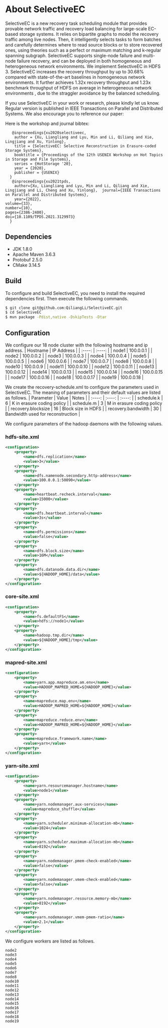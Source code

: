 # About SelectiveEC

SelectiveEC is a new recovery task scheduling module that provides provable network traffic and recovery load balancing for large-scale EC-based storage systems. It relies on bipartite graphs to model the recovery traffic among live nodes. Then, it intelligently selects tasks to form batches and carefully determines where to read source blocks or to store recovered ones, using theories such as a perfect or maximum matching and k-regular spanning subgraph. SelectiveEC supports single-node failure and multi-node failure  recovery, and can be deployed in both  homogeneous and heterogeneous network environments. We implement SelectiveEC in HDFS 3. SelectiveEC increases the recovery throughput by up to 30.68% compared with state-of-the-art baselines in homogeneous network environments.  It further achieves  1.32x  recovery throughput and 1.23x benchmark throughput  of HDFS on average in heterogeneous network environments , due to the straggler avoidance by the balanced scheduling.

If you use SelectiveEC in your work or research, please kindly let us know.  Regular version is published in IEEE Transactions on Parallel and Distributed Systems. We also encourage you to reference our paper:

Here is the workshop and journal bibtex:

       @inproceedings{xu2020selectiveec,
        author = {Xu, Liangliang and Lyu, Min and Li, Qiliang and Xie, Lingjiang and Xu, Yinlong},
        title = {SelectiveEC: Selective Reconstruction in Erasure-coded Storage Systems},
        booktitle = {Proceedings of the 12th USENIX Workshop on Hot Topics in Storage and File Systems},
        series = {HotStorage '20},
        year = {2020},
        publisher = {USENIX}
      } 
       @inproceedings{xu2021tpds,
        author={Xu, Liangliang and Lyu, Min and Li, Qiliang and Xie, Lingjiang and Li, Cheng and Xu, Yinlong},  journal={IEEE Transactions on Parallel and Distributed Systems},
        year={2022},  
	volume={33},  
	number={10},  
	pages={2386-2400},  
	doi={10.1109/TPDS.2021.3129973}
      }

## Dependencies

* JDK 1.8.0
* Apache Maven 3.6.3
* Protobuf 2.5.0
* CMake 3.14.5

## Build

To configure and build SelectiveEC, you need to install the required dependencies first. Then execute the following commands.
```bash
$ git clone git@github.com:QiliangLi/SelectiveEC.git
$ cd SelectiveEC
$ mvn package -Pdist,native -DskipTests -Dtar
```

## Configuration

We configure our 18 node cluster with the following hostname and ip address.
| Hostname | IP Address |
| :----: | :----: |
| node1 | 100.0.0.1 |
| node2 | 100.0.0.2 |
| node3 | 100.0.0.3 |
| node4 | 100.0.0.4 |
| node5 | 100.0.0.5 |
| node6 | 100.0.0.6 |
| node7 | 100.0.0.7 |
| node8 | 100.0.0.8 |
| node10 | 100.0.0.9 |
| node11 | 100.0.0.10 |
| node12 | 100.0.0.11 |
| node13 | 100.0.0.12 |
| node14 | 100.0.0.13 |
| node15 | 100.0.0.14 |
| node16 | 100.0.0.15 |
| node17 | 100.0.0.16 |
| node18 | 100.0.0.17 |
| node19 | 100.0.0.18 |

We create the recovery-schedule.xml to configure the parameters used in SelectiveEC. The meaning of parameters and their default values are listed as follows.
| Parameter | Value | Notes |
| :----: | :----: | :----: |
| schedule.k | 6 | K in erasure coding policy |
| schedule.m | 3 | M in erasure coding policy |
| recovery.blocksize | 16 | Block size in HDFS |
| recovery.bandwidth | 30 | Bandwidth used for reconstruction |

We configure parameters of the hadoop daemons with the following values.

### hdfs-site.xml

```xml
<configuration>
	<property>
        <name>dfs.replication</name>
        <value>3</value>
	</property>
	<property>
        <name>dfs.namenode.secondary.http-address</name>
        <value>100.0.0.1:50090</value>
	</property>
	<property>
        <name>heartbeat.recheck.interval</name>
        <value>15000</value>
	</property>
	<property>
        <name>dfs.heartbeat.interval</name>
        <value>3s</value>
	</property>
	<property>
  		<name>dfs.permissions</name>
  		<value>false</value>
	</property>
	<property>
		<name>dfs.block.size</name>
		<value>16M</value>
	</property>
	<property>
		<name>dfs.datanode.data.dir</name>
		<value>${HADOOP_HOME}/data</value>
	</property>
</configuration>
```

### core-site.xml

```xml
<configuration>
	<property>
        <name>fs.defaultFS</name>
        <value>hdfs://node1</value>
	</property>
	<property>
        <name>hadoop.tmp.dir</name>
        <value>${HADOOP_HOME}/tmp</value>
	</property>
</configuration>
```

### mapred-site.xml

```xml
<configuration>
	<property>
        <name>yarn.app.mapreduce.am.env</name>
        <value>HADOOP_MAPRED_HOME=${HADOOP_HOME}</value>
	</property>
	<property>
        <name>mapreduce.map.env</name>
        <value>HADOOP_MAPRED_HOME=${HADOOP_HOME}</value>
	</property>
	<property>
        <name>mapreduce.reduce.env</name>
        <value>HADOOP_MAPRED_HOME=${HADOOP_HOME}</value>
	</property>
	<property>
        <name>mapreduce.framework.name</name>
        <value>yarn</value>
	</property>
</configuration>
```

### yarn-site.xml

```xml
<configuration>
	<property>
        <name>yarn.resourcemanager.hostname</name>
        <value>node1</value>
	</property>
	<property>
        <name>yarn.nodemanager.aux-services</name>
        <value>mapreduce_shuffle</value>
	</property>
	<property>
        <name>yarn.scheduler.minimum-allocation-mb</name>
        <value>1024</value>
	</property>
	<property>
        <name>yarn.scheduler.maximum-allocation-mb</name>
        <value>8192</value>
	</property>
	<property>
        <name>yarn.nodemanager.pmem-check-enabled</name>
        <value>false</value>
	</property>
	<property>
        <name>yarn.nodemanager.vmem-check-enabled</name>
        <value>false</value>
	</property>
	<property>
        <name>yarn.nodemanager.resource.memory-mb</name>
        <value>8192</value>
	</property>
	<property>
        <name>yarn.nodemanager.vmem-pmem-ratio</name>
        <value>2.1</value>
	</property>
</configuration>
```

We configure workers are listed as follows.
```
node2
node3
node4
node5
node6
node7
node8
node10
node11
node12
node13
node14
node15
node16
node17
node18
node19
```
